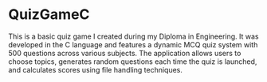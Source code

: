 # QuizGameC
This is a basic quiz game I created during my Diploma in Engineering. It was developed in the C language and features a dynamic MCQ quiz system with 500 questions across various subjects. The application allows users to choose topics, generates random questions each time the quiz is launched, and calculates scores using file handling techniques.

